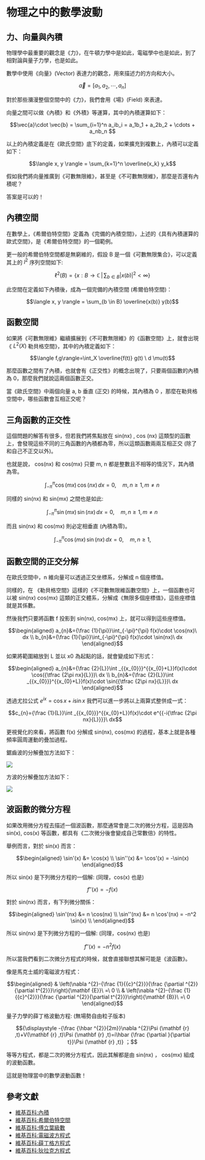 # 物理之中的數學波動


## 力、向量與內積

物理學中最重要的觀念是《力》，在牛頓力學中是如此，電磁學中也是如此，到了相對論與量子力學，也是如此。

數學中使用《向量》(Vector) 表達力的觀念，用來描述力的方向和大小。

```math
{\vec {a}}=[a_{1},a_{2},\cdots ,a_{n}]
```

對於那些瀰漫整個空間中的《力》，我們會用《場》(Field) 來表達。

向量之間可以做《內積》和《外積》等運算，其中的內積運算如下：

```math
\vec{a}\cdot \vec{b} = \sum_{i=1}^n a_ib_i = a_1b_1 + a_2b_2 + \cdots + a_nb_n 
```

以上的內積定義是在《歐氏空間》底下的定義，如果擴充到複數上，內積可以定義如下：

```math
\langle x, y \rangle = \sum_{k=1}^n \overline{x_k} y_k
```


假如我們將向量推廣到《可數無限維》，甚至是《不可數無限維》，那麼是否還有內積呢？

答案是可以的！

## 內積空間

在數學上，《希爾伯特空間》定義為《完備的內積空間》，上述的《具有內積運算的歐式空間》，是《希爾伯特空間》的一個範例。

更一般的希爾伯特空間都是無窮維的，假設 B 是一個《可數無限集合》，可以定義其上的 $`l^2`$ 序列空間如下:

```math
\ell^2(B) =\left\{ x:B \rightarrow \mathbb{C}\,\bigg|\,\sum_{b \in B} \left|x \left(b\right)\right|^2 < \infty \right\}
```

此空間在定義如下內積後，成為一個完備的內積空間 (希爾伯特空間)：

```math
\langle x, y \rangle = \sum_{b \in B} \overline{x(b)} y(b)
```

## 函數空間

如果將《可數無限維》繼續擴展到《不可數無限維》的《函數空間》上，就會出現《 $`L^2(X)`$ 勒貝格空間》，其中的內積定義如下：

```math
\langle f,g\rangle=\int_X \overline{f(t)} g(t) \ d \mu(t)
```

那麼函數之間有了內積，也就會有《正交性》的概念出現了，只要兩個函數的內積為 0，那麼我們就說這兩個函數正交。

當《歐氏空間》中兩個向量 a, b 垂直 (正交) 的時候，其內積為 0 ，那麼在勒貝格空間中，哪些函數會互相正交呢？

## 三角函數的正交性

這個問題的解答有很多，但若我們將焦點放在 sin(nx) , cos (nx) 這類型的函數上，會發現這些不同的三角函數的內積都為零，所以這類函數兩兩互相正交 (除了和自己不正交以外)。

也就是說， cos(nx) 和 cos(mx) 只要 m, n 都是整數且不相等的情況下，其內積為零。

```math
\int_{-\pi}^{\pi} \cos(mx)\, \cos(nx)\, dx = 0, \quad m, n \ge 1, m \ne n\, 
```

同樣的 sin(nx) 和 sin(mx) 之間也是如此:

```math
\int_{-\pi}^{\pi} \sin(mx)\, \sin(nx)\, dx = 0, \quad m, n \ge 1, m \ne n\, 
```

而且 sin(nx) 和 cos(mx) 則必定相垂直 (內積為零)。

```math
\int_{-\pi}^{\pi} \cos(mx)\, \sin(nx)\, dx = 0, \quad m, n \ge 1, 
```

## 函數空間的正交分解

在歐氏空間中，n 維向量可以透過正交坐標系，分解成 n 個座標值。

同樣的，在 《勒貝格空間》這樣的《不可數無限維函數空間》上，一個函數也可以被 sin(nx) cos(mx) 這類的正交體系，分解成《無限多個座標值》，這些座標值就是其係數。

然後我們只要將函數 f 投影到 sin(nx), cos(mx) 上，就可以得到這些座標值。

```math
\begin{aligned}
a_{n}&={\frac  {1}{\pi}}\int_{-\pi}^{\pi} f(x)\cdot \cos(nx)\ dx \\
b_{n}&={\frac  {1}{\pi}}\int_{-\pi}^{\pi} f(x)\cdot \sin(nx)\ dx
\end{aligned}
```


如果將範圍縮放到 L 並以 x0 為起點的話，就會變成如下形式：

```math
\begin{aligned}
a_{n}&={\frac  {2}{L}}\int _{{x_{0}}}^{{x_{0}+L}}f(x)\cdot \cos({\tfrac  {2\pi nx}{L}})\ dx
\\
b_{n}&={\frac  {2}{L}}\int _{{x_{0}}}^{{x_{0}+L}}f(x)\cdot \sin({\tfrac  {2\pi nx}{L}})\ dx
\end{aligned}
```


透過尤拉公式 $`e^{ix} = \cos x + i\sin x`$ 我們可以進一步將以上兩算式整併成一式：

```math
c_{n}={\frac  {1}{L}}\int _{{x_{0}}}^{{x_{0}+L}}f(x)\cdot e^{{-i{\tfrac  {2\pi nx}{L}}}}\ dx
```

更視覺化的來看，將函數 f(x) 分解成 sin(nx), cos(mx) 的過程，基本上就是各種頻率圓周運動的疊加過程。

鋸齒波的分解疊加方法如下：

![](https://upload.wikimedia.org/wikipedia/commons/7/7e/Fourier_series_sawtooth_wave_circles_animation.gif)

方波的分解疊加方法如下：

![](https://upload.wikimedia.org/wikipedia/commons/1/1a/Fourier_series_square_wave_circles_animation.gif)

## 波函數的微分方程

如果改用微分方程去描述一個波函數，那麼通常會是二次的微分方程，這是因為 sin(x), cos(x) 等函數，都具有《二次微分後會變成自己常數倍》的特性。

舉例而言，對於 sin(x) 而言：

```math
\begin{aligned}
\sin'(x) &= \cos(x) \\
\sin''(x) &= \cos'(x) = -\sin(x)
\end{aligned}
```

所以 sin(x) 是下列微分方程的一個解: (同理，cos(x) 也是)

```math
f''(x) = -f(x)
```

對於 sin(nx) 而言，有下列微分關係：

```math
\begin{aligned}
\sin'(nx) &= n \cos(nx) \\
\sin''(nx) &= n \cos'(nx) = -n^2 \sin(x) \\
\end{aligned}
```

所以 sin(nx) 是下列微分方程的一個解: (同理，cos(nx) 也是)

```math
f''(x) = -n^2 f(x)
```

所以當我們看到二次微分方程式的時候，就會直接聯想其解可能是《波函數》。

像是馬克士威的電磁波方程式：

```math
\begin{aligned}
& \left(\nabla ^{2}-{\frac  {1}{{c}^{2}}}{\frac  {\partial ^{2}}{\partial t^{2}}}\right){\mathbf  {E}}\ =\ 0
\\
& \left(\nabla ^{2}-{\frac  {1}{{c}^{2}}}{\frac  {\partial ^{2}}{\partial t^{2}}}\right){\mathbf  {B}}\ =\ 0
\end{aligned}
```

量子力學的薛丁格波動方程: (無場勢自由粒子版本)

```math
{\displaystyle -{\frac {\hbar ^{2}}{2m}}\nabla ^{2}\Psi (\mathbf {r} ,t)+V(\mathbf {r} ,t)\Psi (\mathbf {r} ,t)=i\hbar {\frac {\partial }{\partial t}}\Psi (\mathbf {r} ,t)} ；
```

等等方程式，都是二次的微分方程式，因此其解都是由 sin(nx) ， cos(mx) 組成的波動函數。

這就是物理當中的數學波動函數！


## 參考文獻

* [維基百科:內積](https://zh.wikipedia.org/wiki/%E7%82%B9%E7%A7%AF)
* [維基百科:希爾伯特空間](https://zh.wikipedia.org/wiki/%E5%B8%8C%E5%B0%94%E4%BC%AF%E7%89%B9%E7%A9%BA%E9%97%B4)
* [維基百科:傅立葉級數](https://zh.wikipedia.org/zh-hant/%E5%82%85%E9%87%8C%E5%8F%B6%E7%BA%A7%E6%95%B0)
* [維基百科:電磁波方程式](https://zh.wikipedia.org/wiki/%E9%9B%BB%E7%A3%81%E6%B3%A2%E6%96%B9%E7%A8%8B%E5%BC%8F)
* [維基百科:薛丁格方程式](https://zh.wikipedia.org/wiki/%E8%96%9B%E5%AE%9A%E8%B0%94%E6%96%B9%E7%A8%8B)
* [維基百科:狄拉克方程式](https://zh.wikipedia.org/wiki/%E7%8B%84%E6%8B%89%E5%85%8B%E6%96%B9%E7%A8%8B%E5%BC%8F)
